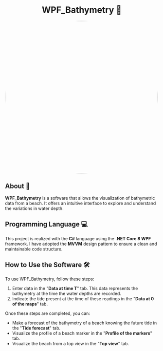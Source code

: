 <h1 align="center">WPF_Bathymetry 🌊</h1>

<p align="center">
  <img src="https://github.com/AlexD972/WPF_Bathymetrie/assets/125886242/22637c54-0627-4b10-9c1b-ec6c2d503c11" width="500" style="border-radius:50%">
</p>

## About 📖
**WPF_Bathymetry** is a software that allows the visualization of bathymetric data from a beach. It offers an intuitive interface to explore and understand the variations in water depth.

## Programming Language 💻
This project is realized with the **C#** language using the **.NET Core 8 WPF** framework. I have adopted the **MVVM** design pattern to ensure a clean and maintainable code structure.

## How to Use the Software 🛠️
To use WPF_Bathymetry, follow these steps:

1. Enter data in the "**Data at time T**" tab. This data represents the bathymetry at the time the water depths are recorded.
2. Indicate the tide present at the time of these readings in the "**Data at 0 of the maps**" tab.

Once these steps are completed, you can:

- Make a forecast of the bathymetry of a beach knowing the future tide in the "**Tide forecast**" tab.
- Visualize the profile of a beach marker in the "**Profile of the markers**" tab.
- Visualize the beach from a top view in the "**Top view**" tab.
